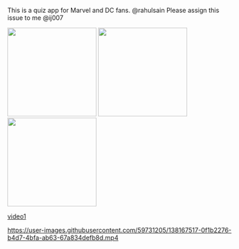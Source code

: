 This is a quiz app for Marvel and DC fans.  @rahulsain 
Please assign this issue to me @ij007 

<p align = "left">
<img src="https://user-images.githubusercontent.com/59731205/138231597-cefc4a27-3d9f-4dec-80ab-f43a344b95ae.png" width ="200">
<img src="https://user-images.githubusercontent.com/59731205/138231899-214c5c29-2136-4826-a974-3be096ff750c.png" width ="200">
<img src="https://user-images.githubusercontent.com/59731205/138232001-eade077b-84a2-498b-a7fa-2f9e5ae52476.png" width ="200">
</p>

[video1](https://user-images.githubusercontent.com/59731205/138166675-6a914fb7-daad-4346-8ca3-aa25bcbafb33.mp4)

https://user-images.githubusercontent.com/59731205/138167517-0f1b2276-b4d7-4bfa-ab63-67a834defb8d.mp4


